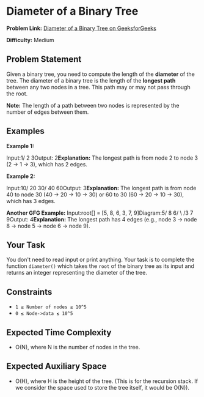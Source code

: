 # Diameter of a Binary Tree

**Problem Link:** [Diameter of a Binary Tree on GeeksforGeeks](https://www.geeksforgeeks.org/problems/diameter-of-binary-tree/1)

**Difficulty:** Medium

## Problem Statement

Given a binary tree, you need to compute the length of the **diameter** of the tree. The diameter of a binary tree is the length of the **longest path** between any two nodes in a tree. This path may or may not pass through the root.

**Note:** The length of a path between two nodes is represented by the number of edges between them.

## Examples

**Example 1:**

Input:1/  2    3Output: 2**Explanation:** The longest path is from node 2 to node 3 (2 -> 1 -> 3), which has 2 edges.

**Example 2:**

Input:10/   20     30/   40    60Output: 3**Explanation:** The longest path is from node 40 to node 30 (40 -> 20 -> 10 -> 30) or 60 to 30 (60 -> 20 -> 10 -> 30), which has 3 edges.

**Another GFG Example:**
Input:root[] = [5, 8, 6, 3, 7, 9]Diagram:5/ 8   6/ \ /3  7 9Output: 4**Explanation:** The longest path has 4 edges (e.g., node 3 -> node 8 -> node 5 -> node 6 -> node 9).

## Your Task

You don't need to read input or print anything. Your task is to complete the function `diameter()` which takes the `root` of the binary tree as its input and returns an integer representing the diameter of the tree.

## Constraints

* `1 ≤ Number of nodes ≤ 10^5`
* `0 ≤ Node->data ≤ 10^5`

## Expected Time Complexity
* O(N), where N is the number of nodes in the tree.

## Expected Auxiliary Space
* O(H), where H is the height of the tree. (This is for the recursion stack. If we consider the space used to store the tree itself, it would be O(N)).
